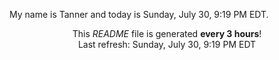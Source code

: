 My name is Tanner and today is Sunday, July 30, 9:19 PM EDT.

<p align="center">This <i>README</i> file is generated <b>every 3 hours</b>!</br>Last refresh: Sunday, July 30, 9:19 PM EDT<br /></p>
